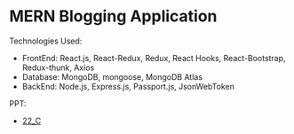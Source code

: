 # MERN Blogging Application


Technologies Used:
- FrontEnd: React.js, React-Redux, Redux, React Hooks, React-Bootstrap, Redux-thunk, Axios
- Database: MongoDB, mongoose, MongoDB Atlas
- BackEnd: Node.js, Express.js, Passport.js, JsonWebToken

PPT:
- [22_C](https://docs.google.com/presentation/d/1uqpKTFWNvUhfcDMMqumWm1CKyMj0hxvPDXAuthClUD8/edit#slide=id.gaf184ab8f3_0_120)
